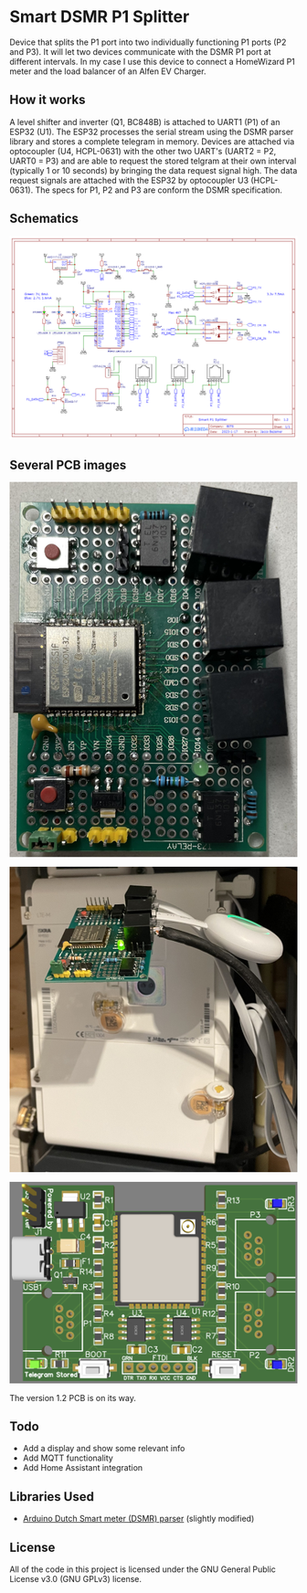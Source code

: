 # Smart DSMR P1 Splitter

Device that splits the P1 port into two individually functioning P1 ports (P2 and P3).
It will let two devices communicate with the DSMR P1 port at different intervals.
In my case I use this device to connect a HomeWizard P1 meter and the load balancer of an Alfen EV Charger.

## How it works
A level shifter and inverter (Q1, BC848B) is attached to UART1 (P1) of an ESP32 (U1). The ESP32 processes the serial stream using the DSMR parser library and stores a complete telegram in memory.
Devices are attached via optocoupler (U4, HCPL-0631) with the other two UART's (UART2 = P2, UART0 = P3) and are able to request the stored telgram at their own interval (typically 1 or 10 seconds) by bringing the data request signal high. The data request signals are attached with the ESP32 by optocoupler U3 (HCPL-0631). The specs for P1, P2 and P3 are conform the DSMR specification.

## Schematics
![Schema](/media/Schematic_Smart_DSMR_Splitter_1_2.png?raw=true "Schema")

## Several PCB images
![Prototype](/media/prototype.jpg?raw=true "Prototype")

![Working prototype](/media/working-prototype.jpg?raw=true "Working prototype")

![PCB top](/media/PCB-design-top.png?raw=true "PCB top")

The version 1.2 PCB is on its way.

## Todo
+ Add a display and show some relevant info
+ Add MQTT functionality
+ Add Home Assistant integration

## Libraries Used

+ [Arduino Dutch Smart meter (DSMR) parser](https://github.com/matthijskooijman/arduino-dsmr) (slightly modified)

License
-------
All of the code in this project is licensed under the GNU General Public License v3.0 (GNU GPLv3) license.